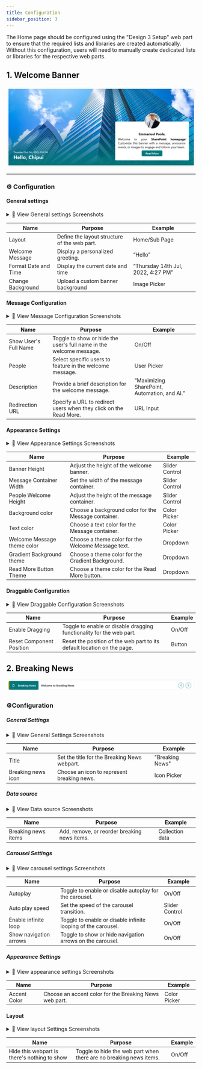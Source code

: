 ```yaml
---
title: Configuration
sidebar_position: 3
---
```

The Home page should be configured using the "Design 3 Setup" web part to ensure that the required lists and libraries are created automatically. Without this configuration, users will need to manually create dedicated lists or libraries for the respective web parts.

## 1. Welcome Banner

![Welcome Banner](assets/screenshot-2025-10-23-155025.png)

- - -

### ⚙️ Configuration

#### General settings

<details>
<summary>📸 View General settings Screenshots</summary>

![General Settings](assets/screenshot-2025-10-23-163548.png)

</details>

| Name                 | Purpose                                      | Example                            |
| -------------------- | -------------------------------------------- | ---------------------------------- |
| Layout               | Define the layout structure of the web part. | Home/Sub Page                      |
| Welcome Message      | Display a personalized greeting.             | “Hello”                            |
| Format Date and Time | Display the current date and time            | “Thursday 14th Jul, 2022, 4:27 PM” |
| Change Background    | Upload a custom banner background            | Image Picker                       |

#### Message Configuration

<details>
<summary>📸 View Message Configuration Screenshots</summary>

![](assets/screenshot-2025-10-23-164134.png)

</details>

| Name                  | Purpose                                                             | Example                                      |
| --------------------- | ------------------------------------------------------------------- | -------------------------------------------- |
| Show User's Full Name | Toggle to show or hide the user's full name in the welcome message. | On/Off                                       |
| People                | Select specific users to feature in the welcome message.            | User Picker                                  |
| Description           | Provide a brief description for the welcome message.                | “Maximizing SharePoint, Automation, and AI.” |
| Redirection URL       | Specify a URL to redirect users when they click on the Read More.   | URL Input                                    |

#### Appearance Settings

<details>
<summary>📸 View Appearance Settings Screenshots</summary>

![Appearance Settings](assets/screenshot-2025-10-23-164412.png)

</details>

| Name                        | Purpose                                              | Example        |
| --------------------------- | ---------------------------------------------------- | -------------- |
| Banner Height               | Adjust the height of the welcome banner.             | Slider Control |
| Message Container Width     | Set the width of the message container.              | Slider Control |
| People Welcome Height       | Adjust the height of the message container.          | Slider Control |
| Background color            | Choose a background color for the Message container. | Color Picker   |
| Text color                  | Choose a text color for the Message container.       | Color Picker   |
| Welcome Message theme color | Choose a theme color for the Welcome Message text.   | Dropdown       |
| Gradient Background theme   | Choose a theme color for the Gradient Background.    | Dropdown       |
| Read More Button Theme      | Choose a theme color for the Read More button.       | Dropdown       |

#### Draggable Configuration

<details>
<summary>📸 View Draggable Configuration Screenshots</summary>

![ Draggable Configuration](assets/screenshot-2025-10-23-164451.png)

</details>

| Name                     | Purpose                                                                 | Example |
| ------------------------ | ----------------------------------------------------------------------- | ------- |
| Enable Dragging          | Toggle to enable or disable dragging functionality for the web part.    | On/Off  |
| Reset Component Position | Reset the position of the web part to its default location on the page. | Button  |

## 2. Breaking News

![Breaking News](assets/screenshot-2025-10-23-174319.png)

### ⚙️Configuration

##### General Settings

<details>
<summary>📸 View General Settings Screenshots</summary>

![General settings](assets/screenshot-2025-10-23-174712.png)

</details>

| Name               | Purpose                                      | Example         |
| ------------------ | -------------------------------------------- | --------------- |
| Title              | Set the title for the Breaking News webpart. | "Breaking News" |
| Breaking news icon | Choose an icon to represent breaking news.   | Icon Picker     |

##### Data source

<details>
<summary>📸 View Data source Screenshots</summary>

![General settings](assets/screenshot-2025-10-23-175414.png)

</details>

| Name                | Purpose                                      | Example         |
| ------------------- | -------------------------------------------- | --------------- |
| Breaking news items | Add, remove, or reorder breaking news items. | Collection data |

##### Carousel Settings

<details>
<summary>📸 View carousel settings Screenshots</summary>

![General settings](assets/screenshot-2025-10-23-175423.png)

</details>

| Name                   | Purpose                                                       | Example        |
| ---------------------- | ------------------------------------------------------------- | -------------- |
| Autoplay               | Toggle to enable or disable autoplay for the carousel.        | On/Off         |
| Auto play speed        | Set the speed of the carousel transition.                     | Slider Control |
| Enable infinite loop   | Toggle to enable or disable infinite looping of the carousel. | On/Off         |
| Show navigation arrows | Toggle to show or hide navigation arrows on the carousel.     | On/Off         |

##### Appearance Settings

<details>
<summary>📸 View appearance settings Screenshots</summary>

![General settings](assets/screenshot-2025-10-23-175430.png)

</details>

| Name         | Purpose                                                | Example      |
| ------------ | ------------------------------------------------------ | ------------ |
| Accent Color | Choose an accent color for the Breaking News web part. | Color Picker |

#### Layout

<details>
<summary>📸 View layout Settings Screenshots</summary>

![General settings](assets/screenshot-2025-10-23-175438.png)

</details>

| Name                                         | Purpose                                                            | Example |
| -------------------------------------------- | ------------------------------------------------------------------ | ------- |
| Hide this webpart is there's nothing to show | Toggle to hide the web part when there are no breaking news items. | On/Off  |

